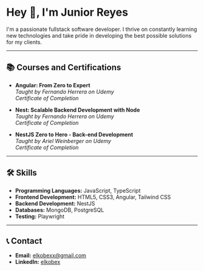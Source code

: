 # Hey 👋, I'm Junior Reyes

I'm a passionate fullstack software developer. I thrive on constantly learning new technologies and take pride in developing the best possible solutions for my clients.

---

## 📚 Courses and Certifications

- **Angular: From Zero to Expert**  
  *Taught by Fernando Herrera on Udemy*  
  *Certificate of Completion*

- **Nest: Scalable Backend Development with Node**  
  *Taught by Fernando Herrera on Udemy*  
  *Certificate of Completion*

- **NestJS Zero to Hero - Back-end Development**  
  *Taught by Ariel Weinberger on Udemy*  
  *Certificate of Completion*

---

## 🛠️ Skills

- **Programming Languages:** JavaScript, TypeScript
- **Frontend Development:** HTML5, CSS3, Angular, Tailwind CSS
- **Backend Development:** NestJS
- **Databases:** MongoDB, PostgreSQL
- **Testing:** Playwright

---

## 📞 Contact

- **Email:** [elkobexx@gmail.com](mailto:elkobexx@gmail.com)
- **LinkedIn:** [elkobex](https://www.linkedin.com/in/elkobex)